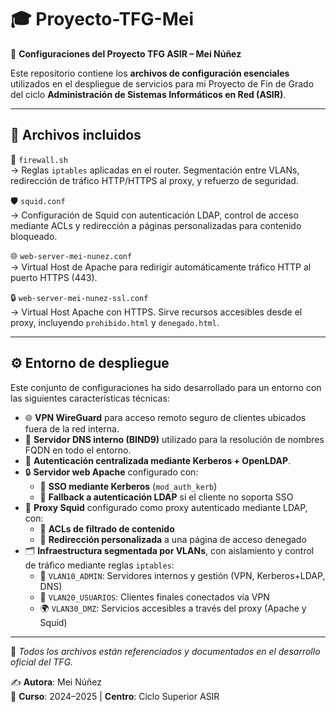 # 🎓 Proyecto-TFG-Mei


🔧 **Configuraciones del Proyecto TFG ASIR – Mei Núñez**

Este repositorio contiene los **archivos de configuración esenciales** utilizados en el despliegue de servicios para mi Proyecto de Fin de Grado del ciclo **Administración de Sistemas Informáticos en Red (ASIR)**.

---

## 📂 Archivos incluidos

🔐 `firewall.sh`  
→ Reglas `iptables` aplicadas en el router. Segmentación entre VLANs, redirección de tráfico HTTP/HTTPS al proxy, y refuerzo de seguridad.

🛡️ `squid.conf`  
→ Configuración de Squid con autenticación LDAP, control de acceso mediante ACLs y redirección a páginas personalizadas para contenido bloqueado.

🌐 `web-server-mei-nunez.conf`  
→ Virtual Host de Apache para redirigir automáticamente tráfico HTTP al puerto HTTPS (443).

🔒 `web-server-mei-nunez-ssl.conf`  
→ Virtual Host Apache con HTTPS. Sirve recursos accesibles desde el proxy, incluyendo `prohibido.html` y `denegado.html`.

---

## ⚙️ Entorno de despliegue

Este conjunto de configuraciones ha sido desarrollado para un entorno con las siguientes características técnicas:

- 🌐 **VPN WireGuard** para acceso remoto seguro de clientes ubicados fuera de la red interna.
- 📡 **Servidor DNS interno (BIND9)** utilizado para la resolución de nombres FQDN en todo el entorno.
- 🧩 **Autenticación centralizada mediante Kerberos + OpenLDAP**.
- 🔒 **Servidor web Apache** configurado con:
  - 🧠 **SSO mediante Kerberos** (`mod_auth_kerb`)
  - 🔁 **Fallback a autenticación LDAP** si el cliente no soporta SSO
- 🧱 **Proxy Squid** configurado como proxy autenticado mediante LDAP, con:
  - 📜 **ACLs de filtrado de contenido**
  - 🚫 **Redirección personalizada** a una página de acceso denegado
- 🗂️ **Infraestructura segmentada por VLANs**, con aislamiento y control de tráfico mediante reglas `iptables`:
  - 🔧 `VLAN10_ADMIN`: Servidores internos y gestión (VPN, Kerberos+LDAP, DNS)
  - 👥 `VLAN20_USUARIOS`: Clientes finales conectados vía VPN
  - 🌍 `VLAN30_DMZ`: Servicios accesibles a través del proxy (Apache y Squid)


---

📎 *Todos los archivos están referenciados y documentados en el desarrollo oficial del TFG.*

✍️ **Autora**: Mei Núñez  
📅 **Curso**: 2024–2025 | **Centro**: Ciclo Superior ASIR
